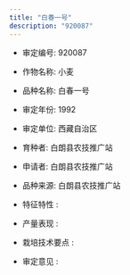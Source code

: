 ```yaml
---
title: "白春一号"
description: "920087"
---
```

* 审定编号:  920087

*  作物名称:  小麦

*  品种名称:  白春一号

*  审定年份:  1992

*  审定单位:  西藏自治区

* 育种者:  白朗县农技推广站

*  申请者:  白朗县农技推广站

*  品种来源:  白朗县农技推广站

*  特征特性 : 

 
*  产量表现 : 


*  栽培技术要点 : 


*  审定意见 : 

